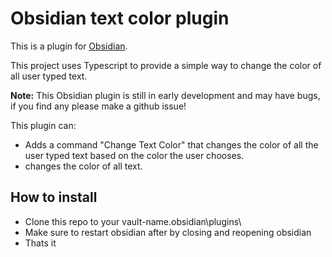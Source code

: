 # Obsidian text color plugin

This is a plugin for [Obsidian](https://obsidian.md).

This project uses Typescript to provide a simple way to change the color of all user typed text.

**Note:** This Obsidian plugin is still in early development and may have bugs, if you find any please make a github issue!

This plugin can:
- Adds a command "Change Text Color" that changes the color of all the user typed text based on the color the user chooses.
- changes the color of all text.

## How to install
- Clone this repo to your vault-name\.obsidian\plugins\
- Make sure to restart obsidian after by closing and reopening obsidian
- Thats it
